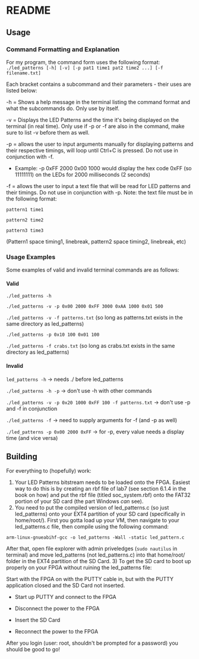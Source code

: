 # README

## Usage

### Command Formatting and Explanation
For my program, the command form uses the following format:
`./led_patterns [-h] [-v] [-p pat1 time1 pat2 time2 ...] [-f filename.txt]`

Each bracket contains a subcommand and their parameters - their uses are listed below:

-h = Shows a help message in the terminal listing the command format and what the subcommands do. Only use by itself.

-v = Displays the LED Patterns and the time it's being displayed on the terminal (in real time). Only use if -p or -f are also in the command, make sure to list -v before them as well.

-p = allows the user to input arguments manually for displaying patterns and their respective timings, will loop until Ctrl+C is pressed. Do not use in conjunction with -f.

- Example: -p 0xFF 2000 0x00 1000 would display the hex code 0xFF (so 11111111) on the LEDs for 2000 milliseconds (2 seconds) 

-f = allows the user to input a text file that will be read for LED patterns and their timings. Do not use in conjunction with -p. 
    Note: the text file must be in the following format: 

`pattern1 time1`

`pattern2 time2`

`pattern3 time3`

(Pattern1 space timing1, linebreak, pattern2 space timing2, linebreak, etc)

### Usage Examples
Some examples of valid and invalid terminal commands are as follows:

#### Valid

`./led_patterns -h`

`./led_patterns -v -p 0x00 2000 0xFF 3000 0xAA 1000 0x01 500`

`./led_patterns -v -f patterns.txt` (so long as patterns.txt exists in the same directory as led_patterns)

`./led_patterns -p 0x10 100 0x01 100`

`./led_patterns -f crabs.txt` (so long as crabs.txt exists in the same directory as led_patterns)

#### Invalid

`led_patterns -h` -> needs ./ before led_patterns

`./led_patterns -h -p` -> don't use -h with other commands

`./led_patterns -v -p 0x20 1000 0xFF 100 -f patterns.txt` -> don't use -p and -f in conjunction

`./led_patterns -f` -> need to supply arguments for -f (and -p as well)

`./led_patterns -p 0x00 2000 0xFF` -> for -p, every value needs a display time (and vice versa)


## Building
For everything to (hopefully) work: 
1) Your LED Patterns bitstream needs to be loaded onto the FPGA. Easiest way to do this is by creating an rbf file of lab7 (see section 6.1.4 in the book on how) and put the rbf file (titled soc_system.rbf) onto the FAT32 portion of your SD card (the part Windows *can* see).
2) You need to put the compiled version of led_patterns.c (so just led_patterns) onto your EXT4 partition of your SD card (specifically in home/root/). First you gotta load up your VM, then navigate to your led_patterns.c file, then compile using the following command:

`arm-linux-gnueabihf-gcc -o led_patterns -Wall -static led_pattern.c`

After that, open file explorer with admin priveledges (`sudo nautilus` in terminal) and move led_patterns (not led_patterns.c) into that home/root/ folder in the EXT4 partition of the SD Card. 
3) To get the SD card to boot up properly on your FPGA without ruining the led_patterns file: 

Start with the FPGA on with the PUTTY cable in, but with the PUTTY application closed and the SD Card not inserted.

- Start up PUTTY and connect to the FPGA

- Disconnect the power to the FPGA

- Insert the SD Card

- Reconnect the power to the FPGA

After you login (user: root, shouldn't be prompted for a password) you should be good to go!